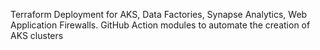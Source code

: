 Terraform Deployment for AKS, Data Factories, Synapse Analytics, Web Application Firewalls.
GitHub Action modules to automate the creation of AKS clusters
